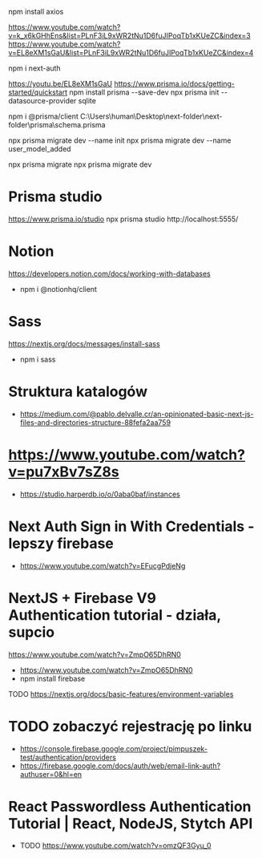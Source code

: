 npm install axios

https://www.youtube.com/watch?v=k_x6kGHhEns&list=PLnF3iL9xWR2tNu1D6fuJIPoqTb1xKUeZC&index=3
https://www.youtube.com/watch?v=EL8eXM1sGaU&list=PLnF3iL9xWR2tNu1D6fuJIPoqTb1xKUeZC&index=4

npm i next-auth

https://youtu.be/EL8eXM1sGaU
https://www.prisma.io/docs/getting-started/quickstart
npm install prisma --save-dev
npx prisma init --datasource-provider sqlite

npm i @prisma/client
C:\Users\human\Desktop\next-folder\next-folder\prisma\schema.prisma

npx prisma migrate dev --name init
npx prisma migrate dev --name user_model_added

npx prisma migrate
npx prisma migrate dev

# Prisma studio

https://www.prisma.io/studio
npx prisma studio
http://localhost:5555/

# Notion

https://developers.notion.com/docs/working-with-databases

- npm i @notionhq/client

# Sass

https://nextjs.org/docs/messages/install-sass

- npm i sass

# Struktura katalogów

- https://medium.com/@pablo.delvalle.cr/an-opinionated-basic-next-js-files-and-directories-structure-88fefa2aa759

# https://www.youtube.com/watch?v=pu7xBv7sZ8s

- https://studio.harperdb.io/o/0aba0baf/instances

<!-- --------------------------- -->

# Next Auth Sign in With Credentials - lepszy firebase

- https://www.youtube.com/watch?v=EFucgPdjeNg

# NextJS + Firebase V9 Authentication tutorial - działa, supcio

https://www.youtube.com/watch?v=ZmpO65DhRN0

- https://www.youtube.com/watch?v=ZmpO65DhRN0
- npm install firebase

TODO https://nextjs.org/docs/basic-features/environment-variables

# TODO zobaczyć rejestrację po linku

- https://console.firebase.google.com/project/pimpuszek-test/authentication/providers
- https://firebase.google.com/docs/auth/web/email-link-auth?authuser=0&hl=en

# React Passwordless Authentication Tutorial | React, NodeJS, Stytch API

- TODO https://www.youtube.com/watch?v=omzQF3Gyu_0

